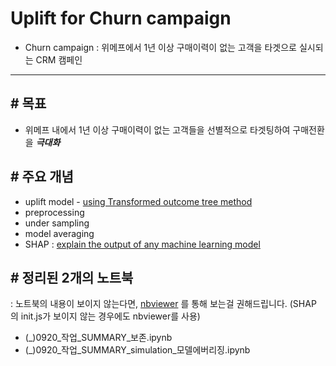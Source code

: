 
# Uplift for Churn campaign
- Churn campaign : 위메프에서 1년 이상 구매이력이 없는 고객을 타겟으로 실시되는 CRM 캠페인

---

## # 목표
- 위메프 내에서 1년 이상 구매이력이 없는 고객들을 선별적으로 타겟팅하여 구매전환을 ***극대화*** 

## # 주요 개념
- uplift model - <a href="https://tech.wayfair.com/data-science/2018/10/pylift-a-fast-python-package-for-uplift-modeling/" target="_blank">using Transformed outcome tree method</a>
- preprocessing
- under sampling
- model averaging
- SHAP : <a href="https://github.com/slundberg/shap" target="_blank">explain the output of any machine learning model</a>

## # 정리된 2개의 노트북
: 노트북의 내용이 보이지 않는다면, <a href="https://nbviewer.jupyter.org/" target="_blank">nbviewer</a> 를 통해 보는걸 권해드립니다.
(SHAP 의 init.js가 보이지 않는 경우에도 nbviewer를 사용)
- (_)0920_작업_SUMMARY_보존.ipynb
- (_)0920_작업_SUMMARY_simulation_모델에버리징.ipynb
